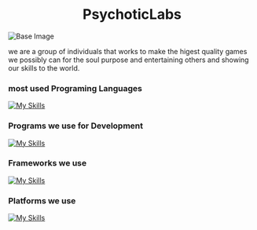 <h1 align="center">PsychoticLabs</h1>

![Base Image](https://github.com/PsychoticLabs/.github/assets/116987090/ee418a08-22fd-42ad-be35-d9470847e8cc)

we are a group of individuals that works to make the higest quality games we possibly can for the soul purpose and entertaining others and showing our skills to the world.

### most used Programing Languages

[![My Skills](https://skillicons.dev/icons?i=c,cs,cpp,md&theme=dark)](https://skillicons.dev)

### Programs we use for Development

[![My Skills](https://skillicons.dev/icons?i=git,unreal,vscode&theme=dark)](https://skillicons.dev)

### Frameworks we use
[![My Skills](https://skillicons.dev/icons?i=dotnet&theme=dark)](https://skillicons.dev)

### Platforms we use
[![My Skills](https://skillicons.dev/icons?i=discord,github&theme=dark)](https://skillicons.dev)
